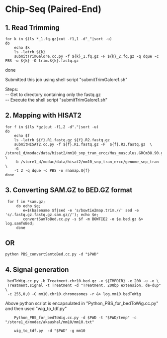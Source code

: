

# Chip-Seq (Paired-End)
## 1. Read Trimming
    for k in $(ls *_1.fq.gz|cut -f1,1 -d"_"|sort -u) 
    do 
        echo $k 
        ls -latrh ${k}
        submitTrimGalore.cc.py -f ${k}_1.fq.gz -F ${k}_2.fq.gz -q dque -c PBS -o ${k} -O trim.${k}.fastq.gz
 done 

Submitted this job using shell script "submitTrimGalore1.sh"

Steps:<br />
  -- Get to directory containing only the fastq.gz <br />
  -- Execute the shell script "submitTrimGalore1.sh" <br />

## 2. Mapping with HISAT2

    for f in $(ls *gz|cut -f1,2 -d"."|sort -u)
    do 
        echo $f
        ls -latrh ${f}.R1.fastq.gz ${f}.R2.fastq.gz
        submitHISAT2.cc.py -f ${f}.R1.fastq.gz -F  ${f}.R2.fastq.gz  \ 
        -G /store1_d/modac/data/hisat2/mm10_snp_tran_ercc/Mus_musculus.GRCm38.90.gtf \ 
        -b /store1_d/modac/data/hisat2/mm10_snp_tran_ercc/genome_snp_tran  \ 
        -t 2 -q dque -c PBS -o rnamap.${f}
    done

## 3. Converting SAM.GZ to BED.GZ format
      
     for f in *sam.gz; 
         do echo $g; 
            e=$(basename $f|sed -e 's/bowtie2map.trim.//' sed -e 's/.fastq.gz.fastq.gz.sam.gz//'); echo $e;  
            convertSamToBed.cc.py -s $f -m BOWTIE2 -o $e.bed.gz &> log.samToBed;
         done
   ## OR
   
    python PBS_convertSamtoBed.cc.py -d "$PWD"
    
 ## 4. Signal generation

     bedToWig.cc.py -b Treatment.chr10.bed.gz -x ${TMPDIR} -e 200 -u -o \
     Treatment.signal -t Treatment -d "Treatment, 200bp extension, de-dup" \
     -c 255,0,0 -C mm10.chr10.chromosomes -r &> log.mm10.bedToWig
Above python script is encapsulated in "Python_PBS_for_bedToWig.cc.py" and then used "wig_to_tdf.py"
         
        Python_PBS_for_bedToWig.cc.py -d $PWD -t "$PWD/temp" -c "/store1_d/modac/akaushal/mm10/mm10.txt"
        
        wig_to_tdf.py  -d "$PWD" -g mm10

